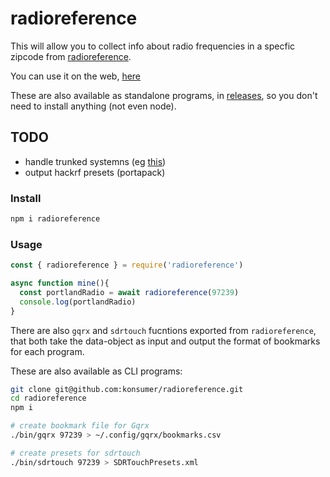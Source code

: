 # radioreference

This will allow you to collect info about radio frequencies in a specfic zipcode from [radioreference](https://www.radioreference.com/).

You can use it on the web, [here](https://sdrtouch.dkonsumer.now.sh)

These are also available as standalone programs, in [releases](https://github.com/konsumer/radioreference/releases), so you don't need to install anything (not even node).

## TODO

* handle trunked systemns (eg [this](https://www.radioreference.com/apps/db/?sid=6830))
* output hackrf presets (portapack)

### Install

```sh
npm i radioreference
```

### Usage

```js
const { radioreference } = require('radioreference')

async function mine(){
  const portlandRadio = await radioreference(97239)
  console.log(portlandRadio)
}
```

There are also `gqrx` and `sdrtouch` fucntions exported from `radioreference`, that both take the data-object as input and output the format of bookmarks for each program.

These are also available as CLI programs:

```sh
git clone git@github.com:konsumer/radioreference.git
cd radioreference
npm i

# create bookmark file for Gqrx
./bin/gqrx 97239 > ~/.config/gqrx/bookmarks.csv

# create presets for sdrtouch
./bin/sdrtouch 97239 > SDRTouchPresets.xml
```
